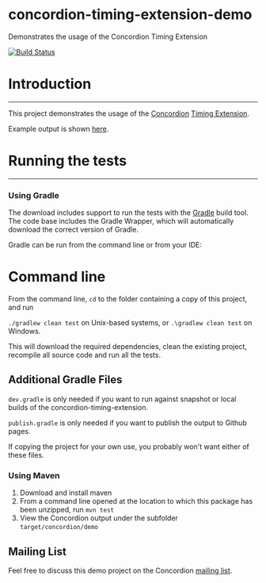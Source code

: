 # concordion-timing-extension-demo

Demonstrates the usage of the Concordion Timing Extension


[![Build Status](https://travis-ci.org/concordion/concordion-timing-extension-demo.svg?branch=master)](https://travis-ci.org/concordion/concordion-timing-extension-demo)

# Introduction
------------

This project demonstrates the usage of the [Concordion](http://concordion.org) [Timing Extension](https://github.com/concordion/concordion-timing-extension).


Example output is shown [here](https://concordion.github.io/concordion-timing-extension-demo/spec/spec/Timing.html). 

# Running the tests
---------------------------

### Using Gradle

The download includes support to run the tests with the [Gradle](http://www.gradle.org/) build tool. The code base includes the Gradle Wrapper, which will automatically download the correct version of Gradle. 

Gradle can be run from the command line or from your IDE:

Command line
============
From the command line, `cd` to the folder containing a copy of this project, and run 

  `./gradlew clean test` on Unix-based systems, or 
  `.\gradlew clean test` on Windows.

This will download the required dependencies, clean the existing project, recompile all source code and run all the tests. 

Additional Gradle Files
-----------------------

`dev.gradle` is only needed if you want to run against snapshot or local builds of the concordion-timing-extension.

`publish.gradle` is only needed if you want to publish the output to Github pages.

If copying the project for your own use, you probably won't want either of these files.

### Using Maven

1. Download and install maven
2. From a command line opened at the location to which this package has been unzipped, run `mvn test`
3. View the Concordion output under the subfolder `target/concordion/demo`

Mailing List
-----------------
Feel free to discuss this demo project on the Concordion [mailing list](https://groups.google.com/d/forum/concordion).
